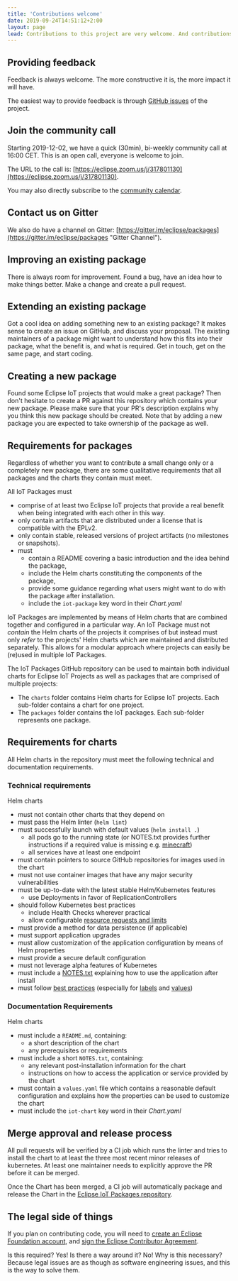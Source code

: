 ```yaml
---
title: 'Contributions welcome'
date: 2019-09-24T14:51:12+2:00
layout: page
lead: Contributions to this project are very welcome. And contributions can come in many different forms, one of the is code.
---
```


## Providing feedback

Feedback is always welcome. The more constructive it is, the more impact it will have.

The easiest way to provide feedback is through
[GitHub issues](https://github.com/eclipse/packages/issues) of the project.

## Join the community call

Starting <time datetime="2019-12-02">2019-12-02</time>, we have a quick (30min), bi-weekly
community call at <time datetime="16:00">16:00</time> CET. This is an open call,
everyone is welcome to join.

The URL to the call is: [https://eclipse.zoom.us/j/317801130](https://eclipse.zoom.us/j/317801130).

You may also directly subscribe to the [community calendar](https://calendar.google.com/calendar/ical/lu98p1vc1ed4itl7n9qno3oogc%40group.calendar.google.com/public/basic.ics).

## Contact us on Gitter

We also do have a channel on Gitter: [https://gitter.im/eclipse/packages](https://gitter.im/eclipse/packages "Gitter Channel").

## Improving an existing package

There is always room for improvement. Found a bug, have an idea how to make things better.
Make a change and create a pull request.

## Extending an existing package

Got a cool idea on adding something new to an existing package? It makes sense to create an issue on GitHub,
and discuss your proposal. The existing maintainers of a package might want to understand how this fits
into their package, what the benefit is, and what is required. Get in touch, get on the same page, and start coding.

## Creating a new package

Found some Eclipse IoT projects that would make a great package? Then don't hesitate to create a
PR against this repository which contains your new package. Please make sure that your PR's description
explains why you think this new package should be created. Note that by adding a new package you
are expected to take ownership of the package as well.

## Requirements for packages

Regardless of whether you want to contribute a small change only or a completely new package, there
are some qualitative requirements that all packages and the charts they contain must meet.

All IoT Packages must

* comprise of at least two Eclipse IoT projects that provide a real benefit when being
  integrated with each other in this way.
* only contain artifacts that are distributed under a license that is compatible with the EPLv2.
* only contain stable, released versions of project artifacts (no milestones or snapshots).
* must
  * contain a README covering a basic introduction and the idea behind the package,
  * include the Helm charts constituting the components of the package,
  * provide some guidance regarding what users might want to do with the package after installation.
  * include the `iot-package` key word in their *Chart.yaml*

IoT Packages are implemented by means of Helm charts that are combined together and configured in
a particular way. An IoT Package must not *contain* the Helm charts of the projects it comprises of
but instead must only *refer* to the projects' Helm charts which are maintained and distributed separately.
This allows for a modular approach where projects can easily be (re)used in multiple IoT Packages.

The IoT Packages GitHub repository can be used to maintain both individual charts for Eclipse IoT Projects
as well as packages that are comprised of multiple projects:

* The `charts` folder contains Helm charts for Eclipse IoT projects. Each sub-folder contains a chart for
  one project.
* The `packages` folder contains the IoT packages. Each sub-folder represents one package.

## Requirements for charts

All Helm charts in the repository must meet the following technical and documentation requirements.

### Technical requirements

Helm charts

* must not contain other charts that they depend on
* must pass the Helm linter (`helm lint`)
* must successfully launch with default values (`helm install .`)
    * all pods go to the running state (or NOTES.txt provides further instructions if a required value is missing e.g. [minecraft](https://github.com/helm/charts/blob/master/stable/minecraft/templates/NOTES.txt#L3))
    * all services have at least one endpoint
* must contain pointers to source GitHub repositories for images used in the chart
* must not use container images that have any major security vulnerabilities
* must be up-to-date with the latest stable Helm/Kubernetes features
    * use Deployments in favor of ReplicationControllers
* should follow Kubernetes best practices
    * include Health Checks wherever practical
    * allow configurable [resource requests and limits](http://kubernetes.io/docs/user-guide/compute-resources/#resource-requests-and-limits-of-pod-and-container)
* must provide a method for data persistence (if applicable)
* must support application upgrades
* must allow customization of the application configuration by means of Helm properties
* must provide a secure default configuration
* must not leverage alpha features of Kubernetes
* must include a [NOTES.txt](https://github.com/helm/helm/blob/master/docs/charts.md#chart-license-readme-and-notes) explaining how to use the application after install
* must follow [best practices](https://github.com/helm/helm/tree/master/docs/chart_best_practices)
  (especially for [labels](https://github.com/helm/helm/blob/master/docs/chart_best_practices/labels.md)
  and [values](https://github.com/helm/helm/blob/master/docs/chart_best_practices/values.md))

### Documentation Requirements

Helm charts

* must include a `README.md`, containing:
    * a short description of the chart
    * any prerequisites or requirements
* must include a short `NOTES.txt`, containing:
    * any relevant post-installation information for the chart
    * instructions on how to access the application or service provided by the chart
* must contain a `values.yaml` file which contains a reasonable default configuration and explains
  how the properties can be used to customize the chart
* must include the `iot-chart` key word in their *Chart.yaml*

## Merge approval and release process

All pull requests will be verified by a CI job which runs the linter and tries to install the chart to at least the three most recent minor releases of kubernetes.
At least one maintainer needs to explicitly approve the PR before it can be merged.

Once the Chart has been merged, a CI job will automatically package and release the Chart in the [Eclipse IoT Packages repository](https://eclipse.org/packages/repository/).

## The legal side of things

If you plan on contributing code, you will need to
[create an Eclipse Foundation account](https://accounts.eclipse.org/user/register),
and [sign the Eclipse Contributor Agreement](https://accounts.eclipse.org/user/eca).

Is this required? Yes! Is there a way around it? No! Why is this necessary? Because legal
issues are as though as software engineering issues, and this is the way to solve them.

